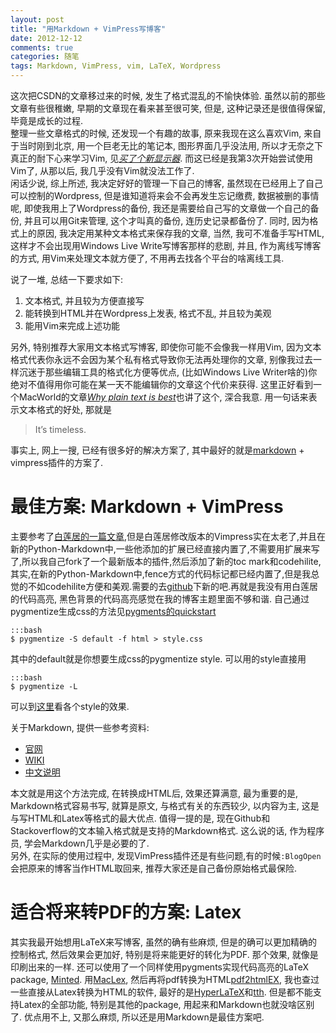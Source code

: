 ```yaml
---
layout: post
title: "用Markdown + VimPress写博客"
date: 2012-12-12
comments: true
categories: 随笔
tags: Markdown, VimPress, vim, LaTeX, Wordpress
---
```


这次把CSDN的文章移过来的时候, 发生了格式混乱的不愉快体验.  虽然以前的那些文章有些很稚嫩, 早期的文章现在看来甚至很可笑, 但是, 这种记录还是很值得保留, 毕竟是成长的过程.  
整理一些文章格式的时候, 还发现一个有趣的故事, 原来我现在这么喜欢Vim, 来自于当时刚到北京, 用一个巨老无比的笔记本, 图形界面几乎没法用, 所以才无奈之下真正的耐下心来学习Vim, 见[*买了个新显示器*](http://www.jtianling.com/articles/1411.html).  而这已经是我第3次开始尝试使用Vim了, 从那以后, 我几乎没有Vim就没法工作了.  
闲话少说, 综上所述, 我决定好好的管理一下自己的博客, 虽然现在已经用上了自己可以控制的Wordpress, 但是谁知道将来会不会再发生忘记缴费, 数据被删的事情呢, 即使我用上了Wordpress的备份, 我还是需要给自己写的文章做一个自己的备份, 并且可以用Git来管理, 这个才叫真的备份, 连历史记录都备份了.  同时, 因为格式上的原因, 我决定用某种文本格式来保存我的文章, 当然, 我可不准备手写HTML, 这样才不会出现用Windows Live Write写博客那样的悲剧, 并且, 作为离线写博客的方式, 用Vim来处理文本就方便了, 不用再去找各个平台的啥离线工具.  
<!-- more -->

说了一堆, 总结一下要求如下:

1.  文本格式, 并且较为方便直接写
2.  能转换到HTML并在Wordpress上发表, 格式不乱, 并且较为美观
3.  能用Vim来完成上述功能

另外, 特别推荐大家用文本格式写博客, 即使你可能不会像我一样用Vim, 因为文本格式代表你永远不会因为某个私有格式导致你无法再处理你的文章, 别像我过去一样沉迷于那些编辑工具的格式化方便等优点, (比如Windows Live Writer啥的)你绝对不值得用你可能在某一天不能编辑你的文章这个代价来获得.  这里正好看到一个MacWorld的文章[*Why plain text is best*](http://www.macworld.com/article/1161549/forget_fancy_formatting_why_plain_text_is_best.html)也讲了这个, 深合我意.  用一句话来表示文本格式的好处, 那就是
>It’s timeless.

事实上, 网上一搜, 已经有很多好的解决方案了, 其中最好的就是[markdown](http://daringfireball.net/projects/markdown/) + vimpress插件的方案了. 

# 最佳方案: Markdown + VimPress
主要参考了[白莲居的一篇文章](http://blog.pkufranky.com/2011/11/%E4%BD%BF%E7%94%A8vim%E5%92%8Cmarkdown%E6%92%B0%E5%86%99blog%E5%B9%B6%E5%8F%91%E5%B8%83%E5%88%B0wordpress/),但是白莲居修改版本的Vimpress实在太老了,并且在新的Python-Markdown中,一些他添加的扩展已经直接内置了,不需要用扩展来写了,所以我自己fork了一个最新版本的插件,然后添加了新的toc mark和codehilite,其实,在新的Python-Markdown中,fence方式的代码标记都已经内置了,但是我总觉的不如codehilite方便和美观.需要的去[github](https://github.com/jtianling/VimRepress)下新的吧.再就是我没有用白莲居的代码高亮, 黑色背景的代码高亮感觉在我的博客主题里面不够和谐.  自己通过pygmentize生成css的方法见[pygments的quickstart](http://pygments.org/docs/quickstart/)

    :::bash
    $ pygmentize -S default -f html > style.css

其中的default就是你想要生成css的pygmentize style.  可以用的style直接用

    :::bash
    $ pygmentize -L

可以到[这里](http://pygments.org/demo/27323/?style=default)看各个style的效果.

关于Markdown, 提供一些参考资料:

* [官网](http://daringfireball.net/projects/markdown/)
* [WIKI](http://zh.wikipedia.org/zh/Markdown)
* [中文说明](http://wowubuntu.com/markdown/)

本文就是用这个方法完成, 在转换成HTML后, 效果还算满意, 最为重要的是, Markdown格式容易书写, 就算是原文, 与格式有关的东西较少, 以内容为主, 这是与写HTML和Latex等格式的最大优点.  值得一提的是, 现在Github和Stackoverflow的文本输入格式就是支持的Markdown格式.  这么说的话, 作为程序员, 学会Markdown几乎是必要的了.  
另外, 在实际的使用过程中, 发现VimPress插件还是有些问题,有的时候`:BlogOpen`会把原来的博客当作HTML取回来, 推荐大家还是自己备份原始格式最保险.  

# 适合将来转PDF的方案: Latex
其实我最开始想用LaTeX来写博客, 虽然的确有些麻烦, 但是的确可以更加精确的控制格式, 然后效果会更加好, 特别是将来能更好的转化为PDF.  那个效果, 就像是印刷出来的一样.  还可以使用了一个同样使用pygments实现代码高亮的LaTeX package, [Minted](http://code.google.com/p/minted/).
用[MacLex](http://www.tug.org/mactex/), 然后再将pdf转换为HTML[pdf2htmlEX](http://coolwanglu.github.com/pdf2htmlEX/), 我也查过一些直接从Latex转换为HTML的软件, 最好的是[HyperLaTeX](http://hyperlatex.sourceforge.net/)和[tth](http://hutchinson.belmont.ma.us/tth/).  但是都不能支持Latex的全部功能, 特别是其他的package, 用起来和Markdown也就没啥区别了.  优点用不上, 又那么麻烦, 所以还是用Markdown是最佳方案吧.
